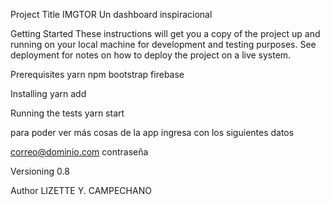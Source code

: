 Project Title
IMGTOR
Un dashboard inspiracional

Getting Started
These instructions will get you a copy of the project up and running on your local machine for development and testing purposes. See deployment for notes on how to deploy the project on a live system.

Prerequisites
yarn
npm
bootstrap
firebase

Installing
yarn add

Running the tests
yarn start

para poder ver más cosas de la app ingresa con los siguientes datos

correo@dominio.com
contraseña

Versioning
0.8

Author
LIZETTE Y. CAMPECHANO
